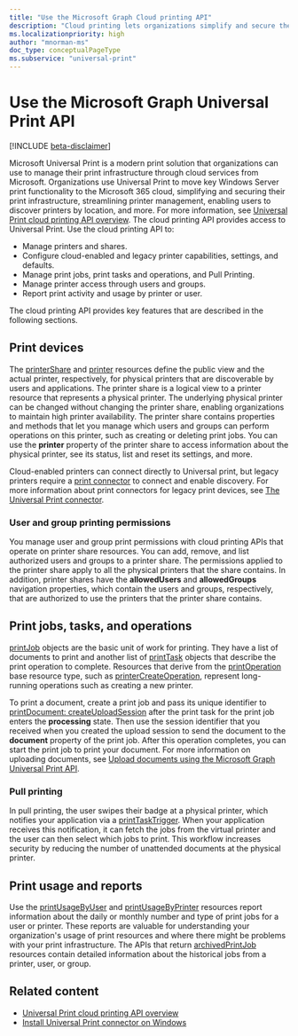 ```yaml
---
title: "Use the Microsoft Graph Cloud printing API"
description: "Cloud printing lets organizations simplify and secure the management of their print infrastructure with Microsoft Universal Print."
ms.localizationpriority: high
author: "mnorman-ms"
doc_type: conceptualPageType
ms.subservice: "universal-print"
---
```


# Use the Microsoft Graph Universal Print API

[!INCLUDE [beta-disclaimer](../../includes/beta-disclaimer.md)]

Microsoft Universal Print is a modern print solution that organizations can use to manage their print infrastructure through cloud services from Microsoft. Organizations use Universal Print to move key Windows Server print functionality to the Microsoft 365 cloud, simplifying and securing their print infrastructure, streamlining printer management, enabling users to discover printers by location, and more. For more information, see [Universal Print cloud printing API overview](/graph/universal-print-concept-overview). The cloud printing API provides access to Universal Print. Use the cloud printing API to:

- Manage printers and shares.
- Configure cloud-enabled and legacy printer capabilities, settings, and defaults.
- Manage print jobs, print tasks and operations, and Pull Printing.
- Manage printer access through users and groups.
- Report print activity and usage by printer or user.

The cloud printing API provides key features that are described in the following sections.

## Print devices

The [printerShare](./printershare.md) and [printer](./printer.md) resources define the public view and the actual printer, respectively, for physical printers that are discoverable by users and applications. The printer share is a logical view to a printer resource that represents a physical printer. The underlying physical printer can be changed without changing the printer share, enabling organizations to maintain high printer availability. The printer share contains properties and methods that let you manage which users and groups can perform operations on this printer, such as creating or deleting print jobs. You can use the **printer** property of the printer share to access information about the physical printer, see its status, list and reset its settings, and more.

Cloud-enabled printers can connect directly to Universal print, but legacy printers require a [print connector](./printconnector.md) to connect and enable discovery. For more information about print connectors for legacy print devices, see [The Universal Print connector](/universal-print/fundamentals/universal-print-connector-overview).

### User and group printing permissions

You manage user and group print permissions with cloud printing APIs that operate on printer share resources. You can add, remove, and list authorized users and groups to a printer share. The permissions applied to the printer share apply to all the physical printers that the share contains. In addition, printer shares have the **allowedUsers** and **allowedGroups** navigation properties, which contain the users and groups, respectively, that are authorized to use the printers that the printer share contains.


## Print jobs, tasks, and operations

[printJob](./printjob.md) objects are the basic unit of work for printing. They have a list of documents to print and another list of [printTask](./printtask.md) objects that describe the print operation to complete. Resources that derive from the [printOperation](./printoperation.md) base resource type, such as [printerCreateOperation](./printercreateoperation.md), represent long-running operations such as creating a new printer.

To print a document, create a print job and pass its unique identifier to [printDocument: createUploadSession](../api/printdocument-createuploadsession.md) after the print task for the print job enters the **processing** state. Then use the session identifier that you received when you created the upload session to send the document to the **document** property of the print job. After this operation completes, you can start the print job to print your document. For more information on uploading documents, see [Upload documents using the Microsoft Graph Universal Print API](/graph/upload-data-to-upload-session).

### Pull printing

In pull printing, the user swipes their badge at a physical printer, which notifies your application via a [printTaskTrigger](./printtasktrigger.md). When your application receives this notification, it can fetch the jobs from the virtual printer and the user can then select which jobs to print. This workflow increases security by reducing the number of unattended documents at the physical printer. 

## Print usage and reports

Use the [printUsageByUser](./printusagebyuser.md) and [printUsageByPrinter](./printusagebyprinter.md) resources report information about the daily or monthly number and type of print jobs for a user or printer. These reports are valuable for understanding your organization's usage of print resources and where there might be problems with your print infrastructure. The APIs that return [archivedPrintJob](./archivedprintjob.md) resources contain detailed information about the historical jobs from a printer, user, or group.

## Related content
- [Universal Print cloud printing API overview](/graph/universal-print-concept-overview)
- [Install Universal Print connector on Windows](/universal-print/fundamentals/universal-print-connector-installation)